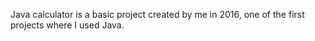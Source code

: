 Java calculator is a basic project created by me in 2016, one of the first projects where I used Java.
